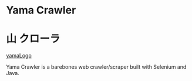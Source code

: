 # Yama Crawler
# 山 クローラ

[yamaLogo](docs/img/yamaLogo.png)

Yama Crawler is a barebones web crawler/scraper built with Selenium and Java.